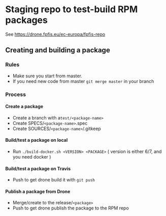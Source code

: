 # Staging repo to test-build RPM packages

See https://drone.fpfis.eu/ec-europa/fpfis-repo

## Creating and building a package

### Rules

- Make sure you start from master.
- If you need new code from master `git merge master` in your branch 

### Process

#### Create a package

- Create a branch with a```test/<package-name>```
- Create SPECS/```<package-name>```.spec
- Create SOURCES/```<package-name>```/.gitkeep

#### Build/test a package on local

- Run ```./build-docker.sh <VERSION> <PACKAGE>``` ( version is either 6/7, and you need docker )

#### Build/test a package on Travis

- Push to get drone build it with ```git push```

#### Publish a package from Drone 

- Merge/create to the release/```<package>```
- Push to get drone publish the package to the RPM repo
